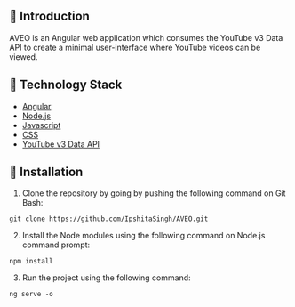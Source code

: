 ## :diamond_shape_with_a_dot_inside: Introduction
AVEO is an Angular web application which consumes the YouTube v3 Data API to create a minimal user-interface where YouTube videos can be viewed. 

## :diamond_shape_with_a_dot_inside: Technology Stack

* [Angular](https://angular.io/)
* [Node.js](https://nodejs.org/)
* [Javascript](https://www.javascript.com)
* [CSS](https://en.wikipedia.org/wiki/Cascading_Style_Sheets)
* [YouTube v3 Data API](https://developers.google.com/youtube/v3)

## :diamond_shape_with_a_dot_inside: Installation
1. Clone the repository by going by pushing the following command on Git Bash:
```
git clone https://github.com/IpshitaSingh/AVEO.git
```
2. Install the Node modules using the following command on Node.js command prompt:
```
npm install
```
3. Run the project using the following command:
```
ng serve -o
```
